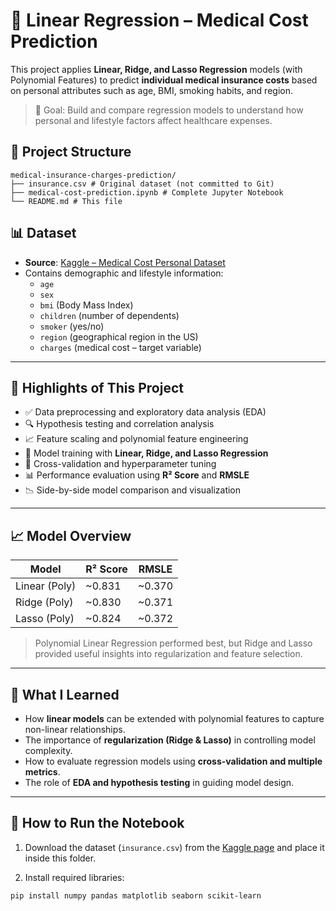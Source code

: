 # 🏥 Linear Regression – Medical Cost Prediction

This project applies **Linear, Ridge, and Lasso Regression** models (with Polynomial Features) to predict **individual medical insurance costs** based on personal attributes such as age, BMI, smoking habits, and region.  

> 🎯 Goal: Build and compare regression models to understand how personal and lifestyle factors affect healthcare expenses.  



## 📂 Project Structure

```
medical-insurance-charges-prediction/
├── insurance.csv # Original dataset (not committed to Git)
├── medical-cost-prediction.ipynb # Complete Jupyter Notebook
└── README.md # This file
```


## 📊 Dataset

- **Source**: [Kaggle – Medical Cost Personal Dataset](https://www.kaggle.com/datasets/mirichoi0218/insurance)
- Contains demographic and lifestyle information:
  - `age`
  - `sex`
  - `bmi` (Body Mass Index)
  - `children` (number of dependents)
  - `smoker` (yes/no)
  - `region` (geographical region in the US)
  - `charges` (medical cost – target variable)

---

## 📌 Highlights of This Project

- ✅ Data preprocessing and exploratory data analysis (EDA)  
- 🔍 Hypothesis testing and correlation analysis  
- 📈 Feature scaling and polynomial feature engineering  
- 🤖 Model training with **Linear, Ridge, and Lasso Regression**  
- 🔁 Cross-validation and hyperparameter tuning  
- 📊 Performance evaluation using **R² Score** and **RMSLE**  
- 📉 Side-by-side model comparison and visualization  

---

## 📈 Model Overview

| Model           | R² Score | RMSLE |
|-----------------|----------|-------|
| Linear (Poly)   | ~0.831   | ~0.370 |
| Ridge (Poly)    | ~0.830   | ~0.371 |
| Lasso (Poly)    | ~0.824   | ~0.372 |

> Polynomial Linear Regression performed best, but Ridge and Lasso provided useful insights into regularization and feature selection.  

---

## 🧠 What I Learned

- How **linear models** can be extended with polynomial features to capture non-linear relationships.  
- The importance of **regularization (Ridge & Lasso)** in controlling model complexity.  
- How to evaluate regression models using **cross-validation and multiple metrics**.  
- The role of **EDA and hypothesis testing** in guiding model design.  

---

## 🚀 How to Run the Notebook

1. Download the dataset (`insurance.csv`) from the [Kaggle page](https://www.kaggle.com/datasets/mirichoi0218/insurance) and place it inside this folder.

2. Install required libraries:

```bash
pip install numpy pandas matplotlib seaborn scikit-learn
